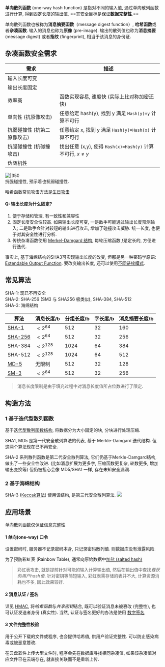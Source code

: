 **单向散列函数** (one-way hash function) 是指对不同的输入值, 通过单向散列函数进行计算, 得到固定长度的输出值. ==其安全目标是保证**数据完整性**.==

单向散列函数也被称为**消息摘要函数**（message digest function）, **哈希函数**或者**杂凑函数**. 输入的消息也称为**原像** (pre-image). 输出的散列值也称为**消息摘要** (message digest) 或者**指纹** (fingerprint), 相当于该消息的身份证.


## 杂凑函数安全需求

| 需求                        | 描述                                                       |
| --------------------------- | ---------------------------------------------------------- |
| 输入长度可变                |                                                            |
| 输出长度固定                |                                                            |
| 效率高                      | 函数实现容易, 速度快 (实际上比对称加密还快)                |
| 单向性 (抗原像攻击)         | 任意给定 hash(y), 找到 y 满足 `Hash(y)=y` 计算不可行                  |
| 抗弱碰撞性 (抗第二原像攻击) | 任意给定 x, 找到 y 满足 `Hash(y)=Hash(x)` 计算不可行 |
| 抗强碰撞性 (抗碰撞攻击)   | 找出任意 (x,y), 使得 `Hash(x)=Hash(y)` 计算不可行, $x\neq y$         |
| 伪随机性                    |                                                            |

![|350](../../../attach/密码学_哈希三种攻击类型.png)  
抗强碰撞性, 预示着也抗弱碰撞性.

哈希函数常见攻击方法是[生日攻击](生日攻击.md)

#### Q: 输出长度为什么固定?

1. 便于存储和管理, 有一致性和兼容性
2. 固定长度安全性较高. 如果输出长度可变, 一是敌手可能通过输出长度预测输入; 二是敌手会针对较短的输出进行攻击, 增加了碰撞攻击威胁. 统一长度, 也便于对其安全性进行分析.
3. 传统杂凑函数使用 [Merkel-Damgard 结构](迭代型散列函数.md), 每轮压缩函数 $f$是定长的, 方便进行迭代.

事实上, 基于海绵结构的SHA3可实现输出长度的改变, 但那是另一种密码学原语: [Extendable Output Function](https://crypto.stackexchange.com/questions/54248/what-is-an-extendable-output-function). 要改变输出长度, 还可以使用[不同链接模式](../分组密码/链接模式.md).

## 常见算法

SHA-1: 现已不再安全  
SHA-2: SHA-256 (SM3 与 SHA256 极类似), SHA-384, SHA-512  
SHA-3: 海绵结构

| 算法    | 消息长度/b | 分组长度/b | 字长度/b | 消息摘要长度/b |
| ------- | ---------- | ---------- | -------- | -------------- |
| [SHA-1](SHA-1.md)   | $<2^{64}$  | 512        | 32       | 160            |
| [SHA-256](SHA-256.md) | $<2^{64}$  | 512        | 32       | 256            |
| SHA-384 | $<2^{128}$ | 1024       | 64       | 384            |
| SHA-512 | $<2^{128}$ | 1024       | 64       | 512            |
|  [MD-5](MD-5.md)    | 无限制     | 512        | 32       | 128            |
|  [SM-3](SM-3.md)    | $<2^{64}$  | 512        | 32       | 256               |

> 消息长度限制是由于填充过程中对消息长度值所占位数进行了限定.

## 构造方法

### 1 基于迭代型散列函数

基于[迭代型散列函数结构](迭代型散列函数.md), 将数据分为大小固定的块, 分块进行处理压缩.

SHA1, MD5 是第一代安全散列算法的代表, 基于 Merkle-Damgard 迭代结构. 但这两个算法现在已不再安全.

SHA-2 系列散列函数是第二代安全散列算法, 它们仍基于Merkle-Damgard结构, 做出了一些安全性改进. (比如消息扩展为更多字, 压缩函数更复杂, 轮数更多, 增加输出变换等) 但仍被担心会像 MD5/SHA1 一样, 存在未知安全漏洞.

### 2 基于海绵结构

SHA-3 ([Keccak算法](https://keccak.team/files/CSF-0.1.pdf)) 使用该结构, 是第三代安全散列算法.
![](../../../attach/密码学_SHA3哈希函数.png)

## 应用场景

单向散列函数仅保证信息完整性

#### 1 单向(one-way) 口令

设置密码时, 服务器不记录密码本身, 只记录密码散列值. 则数据库没有泄露风险.

为了预防彩虹表 (Rainbow Table), 通常向原始数据中[加盐 (salted hash)](消息认证码/MAC.md)

> 彩虹表攻击, 就是提前针对可能的输入计算输出值, 然后在输出值中查找*截获的用户hash值*.  针对密钥等简短输入, 彩虹表需存储的表并不大, 计算资源消耗也不多, 因此效果较好.

#### 2 消息认证 / 签名

详见 [HMAC](消息认证码/HMAC.md), 将*哈希函数*与*共享密钥*结合, 既可以验证消息未被篡改 (完整性), 也可认证发送者身份 (真实性). 当然, 认证与签名更好的办法是使用 [数字签名](../公钥密码/数字签名.md)

#### 3 文件完整性校验

用于公开下载的文件或程序, 也会提供哈希值, 供用户验证完整性. 可以防止感染病毒或被恶意篡改.

在云盘软件上传大型文件时, 程序会先在数据库寻找相同杂凑值, 如果该杂凑值对应文件已在云端存在, 就直接关联而不是重新上传.

